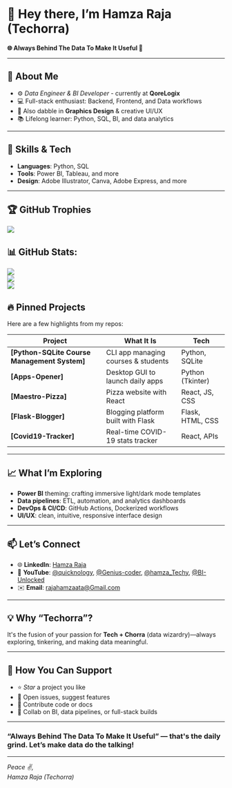 # 👋 Hey there, I’m Hamza Raja (Techorra)

**🌐 Always Behind The Data To Make It Useful 🚀**

---

## 🚀 About Me

- ⚙️ *Data Engineer & BI Developer* - currently at **QoreLogix**  
- 💻 Full-stack enthusiast: Backend, Frontend, and Data workflows  
- 🎨 Also dabble in **Graphics Design** & creative UI/UX  
- 📚 Lifelong learner: Python, SQL, BI, and data analytics

---

## 💼 Skills & Tech

- **Languages**: Python, SQL  
- **Tools**: Power BI, Tableau, and more  
- **Design**: Adobe Illustrator, Canva, Adobe Express, and more

---

## 🏆 GitHub Trophies
![](https://github-profile-trophy.vercel.app/?username=Techorra&theme=radical&no-frame=true&no-bg=true&margin-w=4)

## 📊 GitHub Stats:
![](https://github-readme-stats.vercel.app/api?username=Techorra&theme=transparent&hide_border=true&include_all_commits=true&count_private=true)<br/>
![](https://nirzak-streak-stats.vercel.app/?user=Techorra&theme=transparent&hide_border=true)<br/>
![](https://github-readme-stats.vercel.app/api/top-langs/?username=Techorra&theme=transparent&hide_border=true&include_all_commits=true&count_private=true&layout=compact)

## 🔥 Pinned Projects

Here are a few highlights from my repos:

| Project | What It Is | Tech |
|--------|------------|------|
| **[Python-SQLite Course Management System]** | CLI app managing courses & students | Python, SQLite |
| **[Apps-Opener]** | Desktop GUI to launch daily apps | Python (Tkinter) |
| **[Maestro-Pizza]** | Pizza website with React | React, JS, CSS |
| **[Flask-Blogger]** | Blogging platform built with Flask | Flask, HTML, CSS |
| **[Covid19-Tracker]** | Real-time COVID-19 stats tracker | React, APIs |

---

## 📈 What I’m Exploring

- **Power BI** theming: crafting immersive light/dark mode templates
- **Data pipelines**: ETL, automation, and analytics dashboards
- **DevOps & CI/CD**: GitHub Actions, Dockerized workflows
- **UI/UX**: clean, intuitive, responsive interface design

---

## 📫 Let’s Connect

- 🌐 **LinkedIn**: [Hamza Raja](https://www.linkedin.com/in/qore-hamza)  
- 🎥 **YouTube**: [@quicknology](https://www.youtube.com/@quicknology), [@Genius-coder](https://www.youtube.com/@Genius-coder), [@hamza_Techy](https://www.youtube.com/@hamza_Techy), [@BI-Unlocked](https://www.youtube.com/@BI-Unlocked)
- ✉️ **Email**: rajahamzaata@Gmail.com

---

## 💡 Why “Techorra”?

It's the fusion of your passion for **Tech + Chorra** (data wizardry)—always exploring, tinkering, and making data meaningful.

---

## 📌 How You Can Support

- ⭐ *Star* a project you like  
- 📝 Open issues, suggest features  
- 🧠 Contribute code or docs  
- 🤝 Collab on BI, data pipelines, or full-stack builds

---

### “Always Behind The Data To Make It Useful” — that's the daily grind. Let’s make data do the talking!

---

*Peace ✌️,  
Hamza Raja (Techorra)*
